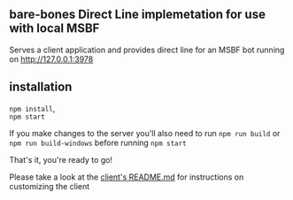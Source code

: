 ## bare-bones Direct Line implemetation for use with local MSBF

Serves a client application and provides direct line for an MSBF bot running on http://127.0.0.1:3978

## installation

`npm install`,  
`npm start`

If you make changes to the server you'll also need to run `npm run build` or `npm run build-windows` before running `npm start`

That's it, you're ready to go!

Please take a look at the [client's README.md](https://github.com/ConversationalComponents/msbf-local-direct-line-and-client/blob/master/client/README.md) for instructions on customizing the client
